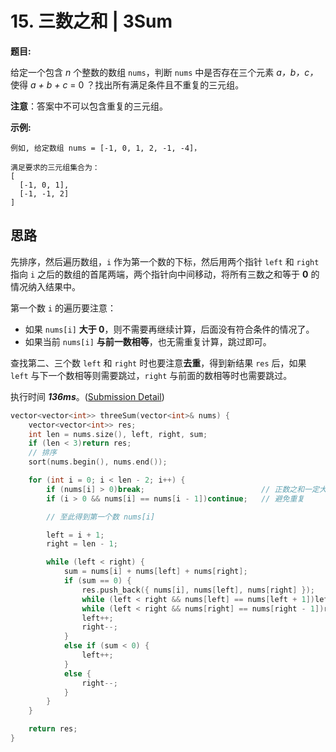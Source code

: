 # 15. 三数之和 | 3Sum

**题目:**

给定一个包含 *n* 个整数的数组 `nums`，判断 `nums` 中是否存在三个元素 *a，b，c，* 使得 *a + b + c* = 0 ？找出所有满足条件且不重复的三元组。

**注意**：答案中不可以包含重复的三元组。	

**示例:**

```
例如, 给定数组 nums = [-1, 0, 1, 2, -1, -4]，

满足要求的三元组集合为：
[
  [-1, 0, 1],
  [-1, -1, 2]
]
```

## 思路

先排序，然后遍历数组，`i` 作为第一个数的下标，然后用两个指针 `left` 和 `right` 指向 `i` 之后的数组的首尾两端，两个指针向中间移动，将所有三数之和等于 **0** 的情况纳入结果中。

第一个数 `i` 的遍历要注意：

- 如果 `nums[i]` **大于 0**，则不需要再继续计算，后面没有符合条件的情况了。
- 如果当前 `nums[i]` **与前一数相等**，也无需重复计算，跳过即可。

查找第二、三个数 `left` 和 `right` 时也要注意**去重**，得到新结果 `res` 后，如果 `left` 与下一个数相等则需要跳过，`right` 与前面的数相等时也需要跳过。

执行时间 ***136ms***。([Submission Detail](https://leetcode-cn.com/submissions/detail/24913938/))

```cpp
vector<vector<int>> threeSum(vector<int>& nums) {
    vector<vector<int>> res;
    int len = nums.size(), left, right, sum;
    if (len < 3)return res;
    // 排序
    sort(nums.begin(), nums.end());

    for (int i = 0; i < len - 2; i++) {
        if (nums[i] > 0)break;							// 正数之和一定大于 0
        if (i > 0 && nums[i] == nums[i - 1])continue;	// 避免重复

        // 至此得到第一个数 nums[i]

        left = i + 1;
        right = len - 1;

        while (left < right) {
            sum = nums[i] + nums[left] + nums[right];
            if (sum == 0) {
                res.push_back({ nums[i], nums[left], nums[right] });
                while (left < right && nums[left] == nums[left + 1])left++;
                while (left < right && nums[right] == nums[right - 1])right--;
                left++;
                right--;
            }
            else if (sum < 0) {
                left++;
            }
            else {
                right--;
            }
        }
    }

    return res;
}
```


